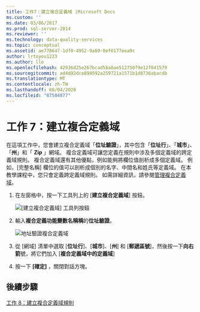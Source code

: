 ```yaml
---
title: 工作7：建立複合定義域 |Microsoft Docs
ms.custom: ''
ms.date: 03/06/2017
ms.prod: sql-server-2014
ms.reviewer: ''
ms.technology: data-quality-services
ms.topic: conceptual
ms.assetid: ae778647-1df0-4952-9a69-0ef6177eea9c
author: lrtoyou1223
ms.author: lle
ms.openlocfilehash: 42936d25e267bcad5ba8ae512750f9e12f041579
ms.sourcegitcommit: ad4d92dce894592a259721a1571b1d8736abacdb
ms.translationtype: MT
ms.contentlocale: zh-TW
ms.lasthandoff: 08/04/2020
ms.locfileid: "87584877"
---
```

# <a name="task-7-creating-a-composite-domain"></a>工作 7：建立複合定義域
  在這項工作中，您會建立複合定義域「**位址驗證**」，其中包含「**位址行**」、「**城市**」、「**州**」和「 **Zip** 」網域。 複合定義域可讓您定義在規則中涉及多個定義域的跨定義域規則。 複合定義域還有其他優點，例如能夠將欄位值剖析成多個定義域。  例如，[完整名稱] 欄位的值可以剖析成個別的名字、中間名和姓氏等定義域。 在本教學課程中，您只會定義跨定義域規則。 如需詳細資訊，請參閱[管理複合定義域](https://msdn.microsoft.com/library/hh510399.aspx)。  
  
1.  在左窗格中，按一下工具列上的 [**建立複合定義域**] 按鈕。  
  
     ![[建立複合定義域] 工具列按鈕](../../2014/tutorials/media/et-creatingacompositedomain-01.jpg "[建立複合定義域] 工具列按鈕")  
  
2.  輸入**複合定義功能變數名稱稱**的**位址驗證**。  
  
     ![地址驗證複合定義域](../../2014/tutorials/media/et-creatingacompositedomain-02.jpg "地址驗證複合定義域")  
  
3.  從 [網域] 清單中選取 [**位址行**]、[**城市**]、[**州**] 和 [**郵遞區號**]，然後按一下**向右箭**號，將它們加入 [**複合定義域中的定義域**]  
  
4.  按一下 **[確定]** ，關閉對話方塊。  
  
## <a name="next-step"></a>後續步驟  
 [工作 8：建立複合定義域規則](../../2014/tutorials/task-8-creating-a-composite-domain-rule.md)  
  
  
